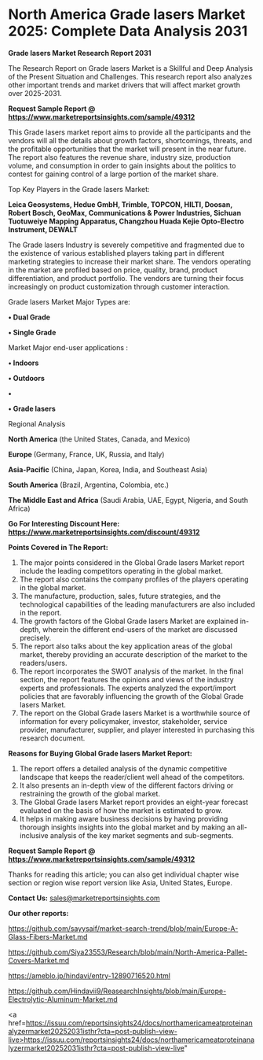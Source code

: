 # North America Grade lasers Market 2025: Complete Data Analysis 2031

<strong>Grade lasers Market Research Report 2031</strong>

The Research Report on Grade lasers Market is a Skillful and Deep Analysis of the Present Situation and Challenges. This research report also analyzes other important trends and market drivers that will affect market growth over 2025-2031.

<strong>Request Sample Report @ <a href=https://www.marketreportsinsights.com/sample/49312>https://www.marketreportsinsights.com/sample/49312</a></strong>

This Grade lasers market report aims to provide all the participants and the vendors will all the details about growth factors, shortcomings, threats, and the profitable opportunities that the market will present in the near future. The report also features the revenue share, industry size, production volume, and consumption in order to gain insights about the politics to contest for gaining control of a large portion of the market share.

Top Key Players in the Grade lasers Market:

<strong>Leica Geosystems, Hedue GmbH, Trimble, TOPCON, HILTI, Doosan, Robert Bosch, GeoMax, Communications & Power Industries, Sichuan Tuotuweiye Mapping Apparatus, Changzhou Huada Kejie Opto-Electro Instrument, DEWALT</strong>

The Grade lasers Industry is severely competitive and fragmented due to the existence of various established players taking part in different marketing strategies to increase their market share. The vendors operating in the market are profiled based on price, quality, brand, product differentiation, and product portfolio. The vendors are turning their focus increasingly on product customization through customer interaction.

Grade lasers Market Major Types are:

<strong>•  Dual Grade

•  Single Grade</strong>

Market Major end-user applications :

<strong>•  Indoors

•  Outdoors

•  

•  Grade lasers</strong>

Regional Analysis

</u><strong><b>North America</b></strong> (the United States, Canada, and Mexico)

<strong><b>Europe </b></strong>(Germany, France, UK, Russia, and Italy)

<strong><b>Asia-Pacific</b></strong> (China, Japan, Korea, India, and Southeast Asia)

<strong><b>South America</b></strong> (Brazil, Argentina, Colombia, etc.)

<strong><b>The Middle East and Africa</b></strong> (Saudi Arabia, UAE, Egypt, Nigeria, and South Africa)

<strong>Go For Interesting Discount Here: <a href=https://www.marketreportsinsights.com/discount/49312>https://www.marketreportsinsights.com/discount/49312</a></strong>

<strong>Points Covered in The Report:</strong>
<ol>
  <li>The major points considered in the Global Grade lasers Market report include the leading competitors operating in the global market.</li>
  <li>The report also contains the company profiles of the players operating in the global market.</li>
  <li>The manufacture, production, sales, future strategies, and the technological capabilities of the leading manufacturers are also included in the report.</li>
  <li>The growth factors of the Global Grade lasers Market are explained in-depth, wherein the different end-users of the market are discussed precisely.</li>
  <li>The report also talks about the key application areas of the global market, thereby providing an accurate description of the market to the readers/users.</li>
  <li>The report incorporates the SWOT analysis of the market. In the final section, the report features the opinions and views of the industry experts and professionals. The experts analyzed the export/import policies that are favorably influencing the growth of the Global Grade lasers Market.</li>
  <li>The report on the Global Grade lasers Market is a worthwhile source of information for every policymaker, investor, stakeholder, service provider, manufacturer, supplier, and player interested in purchasing this research document.</li>
</ol>
<strong>Reasons for Buying Global Grade lasers Market Report:</strong>

<ol>
  <li>The report offers a detailed analysis of the dynamic competitive landscape that keeps the reader/client well ahead of the competitors.</li>
  <li>It also presents an in-depth view of the different factors driving or restraining the growth of the global market.</li>
  <li>The Global Grade lasers Market report provides an eight-year forecast evaluated on the basis of how the market is estimated to grow.</li>
  <li>It helps in making aware business decisions by having providing thorough insights insights into the global market and by making an all-inclusive analysis of the key market segments and sub-segments.</li>
</ol>
<strong>Request Sample Report @ <a href=https://www.marketreportsinsights.com/sample/49312>https://www.marketreportsinsights.com/sample/49312</a></strong>


Thanks for reading this article; you can also get individual chapter wise section or region wise report version like Asia, United States, Europe.

<strong>Contact Us:</strong>
sales@marketreportsinsights.com

<strong>Our other reports:</strong>

<a href=https://github.com/sayysaif/market-search-trend/blob/main/Europe-A-Glass-Fibers-Market.md>https://github.com/sayysaif/market-search-trend/blob/main/Europe-A-Glass-Fibers-Market.md</a>

<a href=https://github.com/Siya23553/Research/blob/main/North-America-Pallet-Covers-Market.md>https://github.com/Siya23553/Research/blob/main/North-America-Pallet-Covers-Market.md</a>

<a href=https://ameblo.jp/hindavi/entry-12890716520.html>https://ameblo.jp/hindavi/entry-12890716520.html</a>

<a href=https://github.com/Hindavii9/ReasearchInsights/blob/main/Europe-Electrolytic-Aluminum-Market.md>https://github.com/Hindavii9/ReasearchInsights/blob/main/Europe-Electrolytic-Aluminum-Market.md</a>

<a href=https://issuu.com/reportsinsights24/docs/northamericameatproteinanalyzermarket20252031isthr?cta=post-publish-view-live>https://issuu.com/reportsinsights24/docs/northamericameatproteinanalyzermarket20252031isthr?cta=post-publish-view-live</a>"

